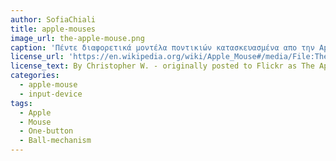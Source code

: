 ```yaml
---
author: SofiaChiali
title: apple-mouses
image_url: the-apple-mouse.png
caption: 'Πέντε διαφορετικά μοντέλα ποντικιών κατασκευασμένα απο την Apple, με ενα κουμπί προκειμένου να απλοποιείτε η χρήση τους και με μηχανισμό μπάλας στο κάτω μέρος.'
license_url: 'https://en.wikipedia.org/wiki/Apple_Mouse#/media/File:The_Apple_Mouse.jpg'
license_text: By Christopher W. - originally posted to Flickr as The Apple Mouse, CC BY-SA 2.0, https://commons.wikimedia.org/w/index.php?curid=8089691
categories:
  - apple-mouse
  - input-device
tags:
  - Apple
  - Mouse
  - One-button
  - Ball-mechanism
---
```

